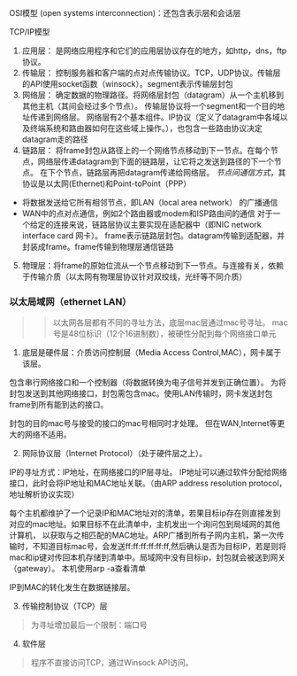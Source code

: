 OSI模型 (open systems interconnection)：还包含表示层和会话层

TCP/IP模型
1. 应用层： 是网络应用程序和它们的应用层协议存在的地方，如http，dns，ftp协议。
2. 传输层： 控制服务器和客户端的点对点传输协议。TCP，UDP协议。传输层的API使用socket函数（winsock）。segment表示传输层封包
3. 网络层： 确定数据的物理路径。将网络层封包（datagram）从一个主机移到其他主机（其间会经过多个节点）。
传输层协议将一个segment和一个目的地址传递到网络层。
网络层有2个基本组件。IP协议（定义了datagram中各域以及终端系统和路由器如何在这些域上操作。），也包含一些路由协议决定datagram走的路径
4. 链路层： 将frame封包从路径上的一个网络节点移动到下一节点。在每个节点，网络层传递datagram到下面的链路层，让它将之发送到路径的下一个节点。
在下个节点，链路层再把datagram传递给网络层。
*节点间通信方式*，其协议是以太网(Ethernet)和Point-toPoint（PPP）
  * 将数据发送给它所有相邻节点，即LAN（local area network） 的广播通信
  * WAN中的点对点通信，例如2个路由器或modem和ISP路由间的通信
对于一个给定的连接来说，链路层协议主要实现在适配器中（即NIC network interface card 网卡）。
frame表示链路层封包。datagram传输到适配器，并封装成frame。frame传输到物理层通信链路
5. 物理层：将frame的原始位流从一个节点移动到下一节点。与连接有关，依赖于传输介质（以太网有物理层协议针对双绞线，光纤等不同介质）

### 以太局域网（ethernet LAN）
>> 以太网各层都有不同的寻址方法，底层mac层通过mac号寻址。
>> mac号是48位标识（12个16进制数），被硬性分配到每个网络接口单元

1. 底层是硬件层：介质访问控制层（Media Access Control,MAC），网卡属于该层。

包含串行网络接口和一个控制器（将数据转换为电子信号并发到正确位置）。
为将封包发送到其他网络接口，封包需包含mac。使用LAN传输时，网卡发送封包frame到所有能到达的接口。

封包的目的mac号与接受的接口的mac号相同时才处理。
但在WAN,Internet等更大的网络不适用。

2. 网际协议层（Internet Protocol）（处于硬件层之上）。

IP的寻址方式：IP地址，在网络接口的IP层寻址。
IP地址可以通过软件分配给网络接口，此时会将IP地址和MAC地址关联。（由ARP address resolution protocol，地址解析协议实现）

每个主机都维护了一个记录IP和MAC地址对的清单，若果目标ip存在则直接发到对应的mac地址。如果目标不在此清单中，主机发出一个询问包到局域网的其他计算机，
以获取与之相匹配的MAC地址。ARP广播到所有子网内主机，第一次传输时，不知道目标mac号，会发送ff:ff:ff:ff:ff:ff,然后确认是否为目标IP，若是则将mac和ip键对传回本机存储到清单中。局域网中没有目标ip，封包就会被送到网关（gateway）。
本机使用arp -a查看清单

IP到MAC的转化发生在数据链接层。

3. 传输控制协议（TCP）层
> 为寻址增加最后一个限制：端口号

4. 软件层
> 程序不直接访问TCP，通过Winsock API访问。

